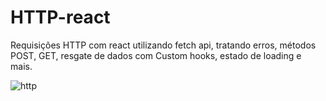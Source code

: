 # HTTP-react
Requisições HTTP com react utilizando fetch api, tratando erros, métodos POST, GET, resgate de dados com Custom hooks, estado de loading e mais.

![http](https://user-images.githubusercontent.com/89535654/180081210-580b2a85-5b54-4bb1-b9f4-4e7d85a04d61.png)
